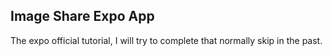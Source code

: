 ## Image Share Expo App
The expo official tutorial, I will try to complete that normally skip in the past.